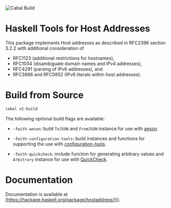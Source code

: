 ![Cabal Build](https://github.com/larskuhtz/hostaddress/workflows/Cabal%20Build/badge.svg)

# Haskell Tools for Host Addresses

This package implements Host addresses as described in RFC2396 section 3.2.2
with additional consideration of

* RFC1123 (additional restrictions for hostnames),
* RFC1034 (disambiguate domain names and IPv4 addresses),
* RFC4291 (parsing of IPv6 addresses), and
* RFC3986 and RFC5952 (IPv6 literals within host addresses).

# Build from Source

```sh
cabal v2-build
```

The following optional build flags are available:

*   `-fwith-aeson`: build `ToJSON` and `FromJSON` instance for use with
    [aeson](https://hackage.haskell.org/package/aeson).

*   `-fwith-configuration-tools`: build instances and functions for supporting
    the use with
    [configuration-tools](https://hackage.haskell.org/package/configuration-tools).

*   `-fwith-quickcheck`: include function for generating arbitrary values and
    `Arbitrary` instance for use with
    [QuickCheck](https://hackage.haskell.org/package/QuickCheck).

# Documentation

Documentation is available at [https://hackage.haskell.org/package/hostaddress/]().
